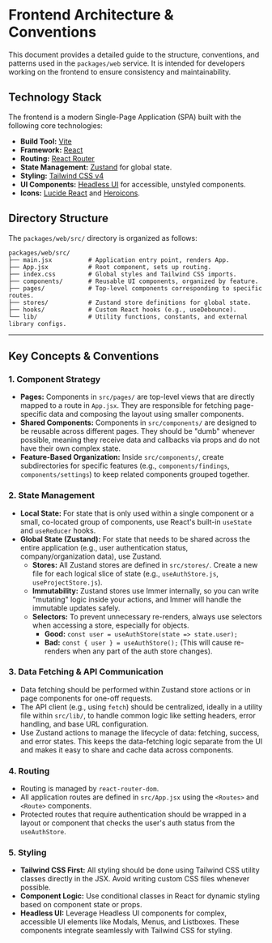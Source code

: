 # Frontend Architecture & Conventions

This document provides a detailed guide to the structure, conventions, and patterns used in the `packages/web` service. It is intended for developers working on the frontend to ensure consistency and maintainability.

## Technology Stack

The frontend is a modern Single-Page Application (SPA) built with the following core technologies:

*   **Build Tool:** [Vite](https://vitejs.dev/)
*   **Framework:** [React](https://react.dev/)
*   **Routing:** [React Router](https://reactrouter.com/)
*   **State Management:** [Zustand](https://github.com/pmndrs/zustand) for global state.
*   **Styling:** [Tailwind CSS v4](https://tailwindcss.com/)
*   **UI Components:** [Headless UI](https://headlessui.com/) for accessible, unstyled components.
*   **Icons:** [Lucide React](https://lucide.dev/guide/packages/lucide-react) and [Heroicons](https://heroicons.com/).

## Directory Structure

The `packages/web/src/` directory is organized as follows:

```
packages/web/src/
├── main.jsx          # Application entry point, renders App.
├── App.jsx           # Root component, sets up routing.
├── index.css         # Global styles and Tailwind CSS imports.
├── components/       # Reusable UI components, organized by feature.
├── pages/            # Top-level components corresponding to specific routes.
├── stores/           # Zustand store definitions for global state.
├── hooks/            # Custom React hooks (e.g., useDebounce).
└── lib/              # Utility functions, constants, and external library configs.
```

---

## Key Concepts & Conventions

### 1. Component Strategy

*   **Pages:** Components in `src/pages/` are top-level views that are directly mapped to a route in `App.jsx`. They are responsible for fetching page-specific data and composing the layout using smaller components.
*   **Shared Components:** Components in `src/components/` are designed to be reusable across different pages. They should be "dumb" whenever possible, meaning they receive data and callbacks via props and do not have their own complex state.
*   **Feature-Based Organization:** Inside `src/components/`, create subdirectories for specific features (e.g., `components/findings`, `components/settings`) to keep related components grouped together.

### 2. State Management

*   **Local State:** For state that is only used within a single component or a small, co-located group of components, use React's built-in `useState` and `useReducer` hooks.
*   **Global State (Zustand):** For state that needs to be shared across the entire application (e.g., user authentication status, company/organization data), use Zustand.
    *   **Stores:** All Zustand stores are defined in `src/stores/`. Create a new file for each logical slice of state (e.g., `useAuthStore.js`, `useProjectStore.js`).
    *   **Immutability:** Zustand stores use Immer internally, so you can write "mutating" logic inside your actions, and Immer will handle the immutable updates safely.
    *   **Selectors:** To prevent unnecessary re-renders, always use selectors when accessing a store, especially for objects.
        *   **Good:** `const user = useAuthStore(state => state.user);`
        *   **Bad:** `const { user } = useAuthStore();` (This will cause re-renders when any part of the auth store changes).

### 3. Data Fetching & API Communication

*   Data fetching should be performed within Zustand store actions or in page components for one-off requests.
*   The API client (e.g., using `fetch`) should be centralized, ideally in a utility file within `src/lib/`, to handle common logic like setting headers, error handling, and base URL configuration.
*   Use Zustand actions to manage the lifecycle of data: fetching, success, and error states. This keeps the data-fetching logic separate from the UI and makes it easy to share and cache data across components.

### 4. Routing

*   Routing is managed by `react-router-dom`.
*   All application routes are defined in `src/App.jsx` using the `<Routes>` and `<Route>` components.
*   Protected routes that require authentication should be wrapped in a layout or component that checks the user's auth status from the `useAuthStore`.

### 5. Styling

*   **Tailwind CSS First:** All styling should be done using Tailwind CSS utility classes directly in the JSX. Avoid writing custom CSS files whenever possible.
*   **Component Logic:** Use conditional classes in React for dynamic styling based on component state or props.
*   **Headless UI:** Leverage Headless UI components for complex, accessible UI elements like Modals, Menus, and Listboxes. These components integrate seamlessly with Tailwind CSS for styling. 